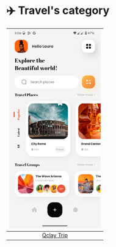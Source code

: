# ✈️ Travel's category
| <img src="./qclay-trip/media/home_screen.png" width="240x"/> |
| :---: |
| [Qclay Trip](qclay-trip) | 
